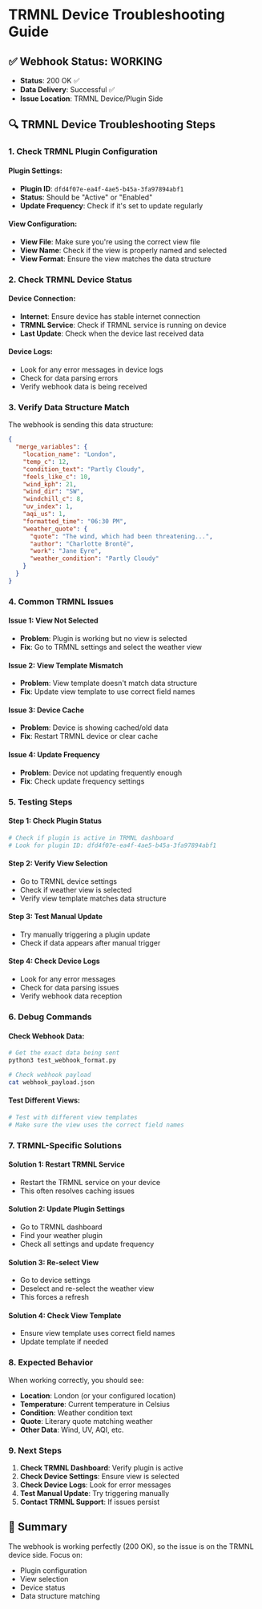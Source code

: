 # TRMNL Device Troubleshooting Guide

## ✅ Webhook Status: WORKING
- **Status**: 200 OK ✅
- **Data Delivery**: Successful ✅
- **Issue Location**: TRMNL Device/Plugin Side

## 🔍 TRMNL Device Troubleshooting Steps

### 1. Check TRMNL Plugin Configuration

#### Plugin Settings:
- **Plugin ID**: `dfd4f07e-ea4f-4ae5-b45a-3fa97894abf1`
- **Status**: Should be "Active" or "Enabled"
- **Update Frequency**: Check if it's set to update regularly

#### View Configuration:
- **View File**: Make sure you're using the correct view file
- **View Name**: Check if the view is properly named and selected
- **View Format**: Ensure the view matches the data structure

### 2. Check TRMNL Device Status

#### Device Connection:
- **Internet**: Ensure device has stable internet connection
- **TRMNL Service**: Check if TRMNL service is running on device
- **Last Update**: Check when the device last received data

#### Device Logs:
- Look for any error messages in device logs
- Check for data parsing errors
- Verify webhook data is being received

### 3. Verify Data Structure Match

The webhook is sending this data structure:
```json
{
  "merge_variables": {
    "location_name": "London",
    "temp_c": 12,
    "condition_text": "Partly Cloudy",
    "feels_like_c": 10,
    "wind_kph": 21,
    "wind_dir": "SW",
    "windchill_c": 8,
    "uv_index": 1,
    "aqi_us": 1,
    "formatted_time": "06:30 PM",
    "weather_quote": {
      "quote": "The wind, which had been threatening...",
      "author": "Charlotte Brontë",
      "work": "Jane Eyre",
      "weather_condition": "Partly Cloudy"
    }
  }
}
```

### 4. Common TRMNL Issues

#### Issue 1: View Not Selected
- **Problem**: Plugin is working but no view is selected
- **Fix**: Go to TRMNL settings and select the weather view

#### Issue 2: View Template Mismatch
- **Problem**: View template doesn't match data structure
- **Fix**: Update view template to use correct field names

#### Issue 3: Device Cache
- **Problem**: Device is showing cached/old data
- **Fix**: Restart TRMNL device or clear cache

#### Issue 4: Update Frequency
- **Problem**: Device not updating frequently enough
- **Fix**: Check update frequency settings

### 5. Testing Steps

#### Step 1: Check Plugin Status
```bash
# Check if plugin is active in TRMNL dashboard
# Look for plugin ID: dfd4f07e-ea4f-4ae5-b45a-3fa97894abf1
```

#### Step 2: Verify View Selection
- Go to TRMNL device settings
- Check if weather view is selected
- Verify view template matches data structure

#### Step 3: Test Manual Update
- Try manually triggering a plugin update
- Check if data appears after manual trigger

#### Step 4: Check Device Logs
- Look for any error messages
- Check for data parsing issues
- Verify webhook data reception

### 6. Debug Commands

#### Check Webhook Data:
```bash
# Get the exact data being sent
python3 test_webhook_format.py

# Check webhook payload
cat webhook_payload.json
```

#### Test Different Views:
```bash
# Test with different view templates
# Make sure the view uses the correct field names
```

### 7. TRMNL-Specific Solutions

#### Solution 1: Restart TRMNL Service
- Restart the TRMNL service on your device
- This often resolves caching issues

#### Solution 2: Update Plugin Settings
- Go to TRMNL dashboard
- Find your weather plugin
- Check all settings and update frequency

#### Solution 3: Re-select View
- Go to device settings
- Deselect and re-select the weather view
- This forces a refresh

#### Solution 4: Check View Template
- Ensure view template uses correct field names
- Update template if needed

### 8. Expected Behavior

When working correctly, you should see:
- **Location**: London (or your configured location)
- **Temperature**: Current temperature in Celsius
- **Condition**: Weather condition text
- **Quote**: Literary quote matching weather
- **Other Data**: Wind, UV, AQI, etc.

### 9. Next Steps

1. **Check TRMNL Dashboard**: Verify plugin is active
2. **Check Device Settings**: Ensure view is selected
3. **Check Device Logs**: Look for error messages
4. **Test Manual Update**: Try triggering manually
5. **Contact TRMNL Support**: If issues persist

## 🎯 Summary

The webhook is working perfectly (200 OK), so the issue is on the TRMNL device side. Focus on:
- Plugin configuration
- View selection
- Device status
- Data structure matching
